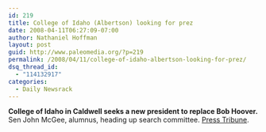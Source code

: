 ```yaml
---
id: 219
title: College of Idaho (Albertson) looking for prez
date: 2008-04-11T06:27:09-07:00
author: Nathaniel Hoffman
layout: post
guid: http://www.paleomedia.org/?p=219
permalink: /2008/04/11/college-of-idaho-albertson-looking-for-prez/
dsq_thread_id:
  - "114132917"
categories:
  - Daily Newsrack
---
```

**College of Idaho in Caldwell seeks a new president to replace Bob Hoover.** Sen John McGee, alumnus, heading up search committee. [Press Tribune](http://www.idahopress.com/?id=7500).